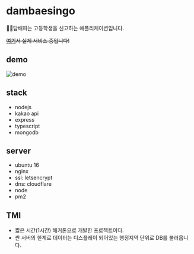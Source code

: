 # dambaesingo
🚬🚫담배피는 고등학생을 신고하는 애플리케이션입니다.

~~[여기](https://dambaesingo.github.io/)서 실제 서비스 중입니다!~~

## demo
![demo](./demo.gif)

## stack
- nodejs
- kakao api
- express
- typescript
- mongodb

## server 
- ubuntu 16
- nginx
- ssl: letsencrypt
- dns: cloudflare
- node
- pm2

## TMI
- 짧은 시간(1시간) 해커톤으로 개발한 프로젝트이다.
- 싼 서버의 한계로 데이터는 디스플레이 되어있는 행정지역 단위로 DB를 불러옵니다.
